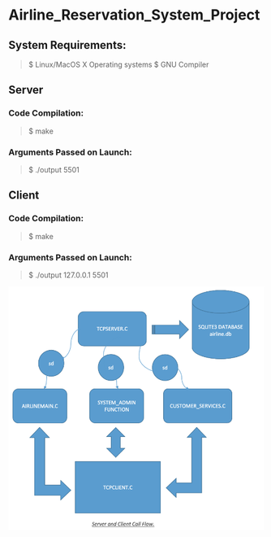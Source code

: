 # Airline_Reservation_System_Project
## System Requirements:
>$ Linux/MacOS X Operating systems
>$ GNU Compiler
## Server
### Code Compilation:
>$ make
### Arguments Passed on Launch:
>$ ./output 5501

## Client
### Code Compilation:
>$ make
### Arguments Passed on Launch:
>$ ./output 127.0.0.1 5501

![alt text](images/server_client_flow.png)
